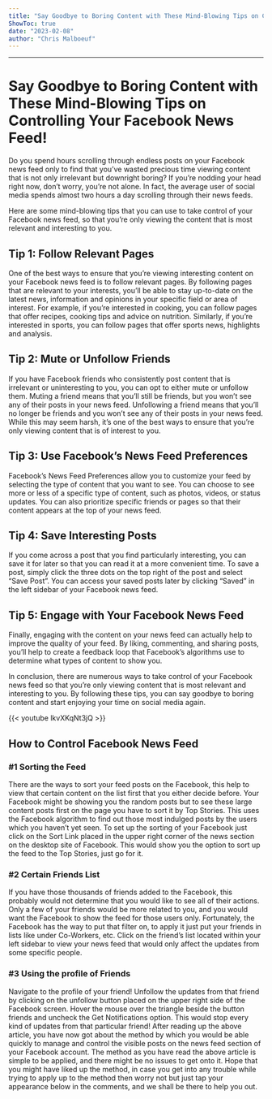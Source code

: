 ```yaml
---
title: "Say Goodbye to Boring Content with These Mind-Blowing Tips on Controlling Your Facebook News Feed!"
ShowToc: true 
date: "2023-02-08"
author: "Chris Malboeuf"
---
```

*****
# Say Goodbye to Boring Content with These Mind-Blowing Tips on Controlling Your Facebook News Feed!

Do you spend hours scrolling through endless posts on your Facebook news feed only to find that you’ve wasted precious time viewing content that is not only irrelevant but downright boring? If you’re nodding your head right now, don’t worry, you’re not alone. In fact, the average user of social media spends almost two hours a day scrolling through their news feeds.

Here are some mind-blowing tips that you can use to take control of your Facebook news feed, so that you’re only viewing the content that is most relevant and interesting to you.

## Tip 1: Follow Relevant Pages

One of the best ways to ensure that you’re viewing interesting content on your Facebook news feed is to follow relevant pages. By following pages that are relevant to your interests, you’ll be able to stay up-to-date on the latest news, information and opinions in your specific field or area of interest. For example, if you’re interested in cooking, you can follow pages that offer recipes, cooking tips and advice on nutrition. Similarly, if you’re interested in sports, you can follow pages that offer sports news, highlights and analysis.

## Tip 2: Mute or Unfollow Friends

If you have Facebook friends who consistently post content that is irrelevant or uninteresting to you, you can opt to either mute or unfollow them. Muting a friend means that you’ll still be friends, but you won’t see any of their posts in your news feed. Unfollowing a friend means that you’ll no longer be friends and you won’t see any of their posts in your news feed. While this may seem harsh, it’s one of the best ways to ensure that you’re only viewing content that is of interest to you.

## Tip 3: Use Facebook’s News Feed Preferences

Facebook’s News Feed Preferences allow you to customize your feed by selecting the type of content that you want to see. You can choose to see more or less of a specific type of content, such as photos, videos, or status updates. You can also prioritize specific friends or pages so that their content appears at the top of your news feed.

## Tip 4: Save Interesting Posts

If you come across a post that you find particularly interesting, you can save it for later so that you can read it at a more convenient time. To save a post, simply click the three dots on the top right of the post and select “Save Post”. You can access your saved posts later by clicking “Saved” in the left sidebar of your Facebook news feed.

## Tip 5: Engage with Your Facebook News Feed

Finally, engaging with the content on your news feed can actually help to improve the quality of your feed. By liking, commenting, and sharing posts, you’ll help to create a feedback loop that Facebook’s algorithms use to determine what types of content to show you.

In conclusion, there are numerous ways to take control of your Facebook news feed so that you’re only viewing content that is most relevant and interesting to you. By following these tips, you can say goodbye to boring content and start enjoying your time on social media again.

{{< youtube lkvXKqNt3jQ >}} 



## How to Control Facebook News Feed
 
### #1 Sorting the Feed


There are the ways to sort your feed posts on the Facebook, this help to view that certain content on the list first that you either decide before. Your Facebook might be showing you the random posts but to see these large content posts first on the page you have to sort it by Top Stories. This uses the Facebook algorithm to find out those most indulged posts by the users which you haven’t yet seen. To set up the sorting of your Facebook just click on the Sort Link placed in the upper right corner of the news section on the desktop site of Facebook. This would show you the option to sort up the feed to the Top Stories, just go for it.

 
### #2 Certain Friends List


If you have those thousands of friends added to the Facebook, this probably would not determine that you would like to see all of their actions. Only a few of your friends would be more related to you, and you would want the Facebook to show the feed for those users only. Fortunately, the Facebook has the way to put that filter on, to apply it just put your friends in lists like under Co-Workers, etc. Click on the friend’s list located within your left sidebar to view your news feed that would only affect the updates from some specific people.

 
### #3 Using the profile of Friends


Navigate to the profile of your friend! Unfollow the updates from that friend by clicking on the unfollow button placed on the upper right side of the Facebook screen. Hover the mouse over the triangle beside the button friends and uncheck the Get Notifications option. This would stop every kind of updates from that particular friend!
After reading up the above article, you have now got about the method by which you would be able quickly to manage and control the visible posts on the news feed section of your Facebook account. The method as you have read the above article is simple to be applied, and there might be no issues to get onto it. Hope that you might have liked up the method, in case you get into any trouble while trying to apply up to the method then worry not but just tap your appearance below in the comments, and we shall be there to help you out.




